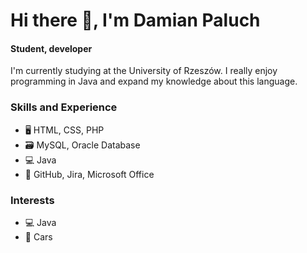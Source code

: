 # Hi there 👋, I'm Damian Paluch
#### Student, developer 

I'm currently studying at the University of Rzeszów. I really enjoy programming in Java and expand my knowledge about this language.

### Skills and Experience
* 🖥️ HTML, CSS, PHP
* 🗃️ MySQL, Oracle Database
* 💻 Java
* 🏢 GitHub, Jira, Microsoft Office

### Interests
* 💻 Java
* :car: Cars


<!---
Blade669/Blade669 is a ✨ special ✨ repository because its `README.md` (this file) appears on your GitHub profile.
You can click the Preview link to take a look at your changes.
--->
